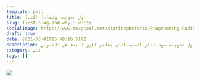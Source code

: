 ```yaml
---
template: post
title: اول تدوينة ولماذا اكتب؟
slug: first-blog-and-why-i-write
socialImage: https://www.maxpixel.net/static/photo/1x/Programming-Coding-Photoshop-Web-Php-Symbol-Code-3647303.jpg
draft: true
date: 2021-08-01T15:49:16.519Z
description: في اول تدوينة سوف اذكر السبب الذي جعلني اقرر البدء في التدوين.
category: عام
tags: []
---
```

![](https://www.maxpixel.net/static/photo/1x/Programming-Coding-Photoshop-Web-Php-Symbol-Code-3647303.jpg)